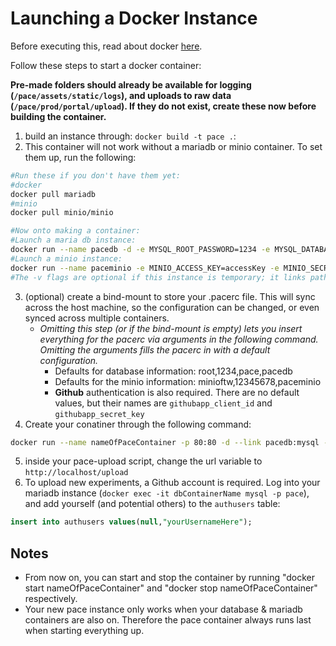 # Launching a Docker Instance
Before executing this, read about docker [here](https://docs.docker.com/get-started/part1).

Follow these steps to start a docker container:

**Pre-made folders should already be available for logging (`/pace/assets/static/logs`), and uploads to raw data (`/pace/prod/portal/upload`). If they do not exist, create these now before building the container.**

1. build an instance through: `docker build -t pace .`:
2. This container will not work without a mariadb or minio container. To set them up, run the following:
```bash
#Run these if you don't have them yet:
#docker
docker pull mariadb
#minio
docker pull minio/minio

#Now onto making a container:
#Launch a maria db instance:
docker run --name pacedb -d -e MYSQL_ROOT_PASSWORD=1234 -e MYSQL_DATABASE=pace mariadb
#Launch a minio instance:
docker run --name paceminio -e MINIO_ACCESS_KEY=accessKey -e MINIO_SECRET_KEY=secretKey -v /path/to/config:/root/.minio -v /path/to/data:/data minio/minio server /data
#The -v flags are optional if this instance is temporary; it links paths on the host system to ones in the container. Therefore, if you don't use these flags, any data after delection of a container will be lost.
```

3. (optional) create a bind-mount to store your .pacerc file. This will sync across the host machine, so the configuration can be changed, or even synced across multiple containers.   
    * *Omitting this step (or if the bind-mount is empty) lets you insert everything for the pacerc via arguments in the following command. Omitting the arguments fills the pacerc in with a default configuration.*
        * Defaults for database information: root,1234,pace,pacedb
        * Defaults for the minio information: minioftw,12345678,paceminio
        * **Github** authentication is also required. There are no default values, but their names are `githubapp_client_id` and `githubapp_secret_key`
4. Create your conatiner through the following command:
```bash
docker run --name nameOfPaceContainer -p 80:80 -d --link pacedb:mysql -v /path/to/rcdir:/pace/docker/rc --link paceminio:minio/minio pace
```

5. inside your pace-upload script, change the url variable to `http://localhost/upload`
6. To upload new experiments, a Github account is required. Log into your mariadb instance (`docker exec -it dbContainerName mysql -p pace`), and add yourself (and potential others) to the `authusers` table:
```sql
insert into authusers values(null,"yourUsernameHere");
```

## Notes
* From now on, you can start and stop the container by running "docker start nameOfPaceContainer" and "docker stop nameOfPaceContainer" respectively.
* Your new pace instance only works when your database & mariadb containers are also on. Therefore the pace container always runs last when starting everything up.